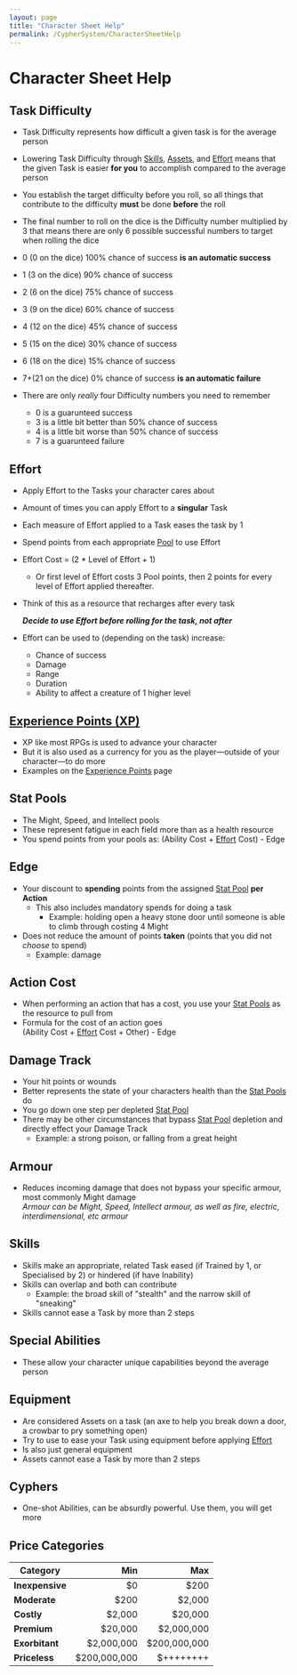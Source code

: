 ```yaml
---
layout: page
title: "Character Sheet Help"
permalink: /CypherSystem/CharacterSheetHelp
---
```


# Character Sheet Help

## Task Difficulty

- Task Difficulty represents how difficult a given task is for the average person
- Lowering Task Difficulty through [Skills](https://nicolii.github.io/CypherSystem/CharacterSheetHelp#skills), [Assets](), and [Effort](https://nicolii.github.io/CypherSystem/CharacterSheetHelp#effort) means that the given Task is easier **for you** to accomplish compared to the average person
- You establish the target difficulty before you roll, so all things that contribute to the difficulty **must** be done **before** the roll
- The final number to roll on the dice is the Difficulty number multiplied by 3 that means there are only 6 possible successful numbers to target when rolling the dice

- 0 (0 on the dice) 100% chance of success **is an automatic success**  
- 1 (3 on the dice) 90% chance of success  
- 2 (6 on the dice) 75% chance of success  
- 3 (9 on the dice) 60% chance of success  
- 4 (12 on the dice) 45% chance of success  
- 5 (15 on the dice) 30% chance of success  
- 6 (18 on the dice) 15% chance of success  
- 7+(21 on the dice) 0% chance of success **is an automatic failure**  

- There are only _really_ four Difficulty numbers you need to remember
	- 0 is a guarunteed success  
	- 3 is a little bit better than 50% chance of success  
	- 4 is a little bit worse than 50% chance of success  
	- 7 is a guarunteed failure  

## Effort

- Apply Effort to the Tasks your character cares about
- Amount of times you can apply Effort to a **singular** Task
- Each measure of Effort applied to a Task eases the task by 1
- Spend points from each appropriate [Pool](https://nicolii.github.io/CypherSystem/CharacterSheetHelp#stat-pools) to use Effort
- Effort Cost = (2 * Level of Effort + 1)
	- Or first level of Effort costs 3 Pool points, then 2 points for every level of Effort applied thereafter.
- Think of this as a resource that recharges after every task

	**_Decide to use Effort before rolling for the task, not after_**

- Effort can be used to (depending on the task) increase:
	- Chance of success
	- Damage
	- Range
	- Duration
	- Ability to affect a creature of 1 higher level

## [Experience Points (XP)](https://nicolii.github.io/CypherSystem/ExperiencePoints)

- XP like most RPGs is used to advance your character
- But it is also used as a currency for you as the player—outside of your character—to do more
- Examples on the [Experience Points](https://nicolii.github.io/CypherSystem/ExperiencePoints) page

## Stat Pools

- The Might, Speed, and Intellect pools
- These represent fatigue in each field more than as a health resource
- You spend points from your pools as: (Ability Cost + [Effort](https://nicolii.github.io/CypherSystem/CharacterSheetHelp#effort) Cost) - Edge

## Edge

- Your discount to **spending** points from the assigned [Stat Pool](https://nicolii.github.io/CypherSystem/CharacterSheetHelp#stat-pools) **per Action**
	- This also includes mandatory spends for doing a task
 		- Example: holding open a heavy stone door until someone is able to climb through costing 4 Might
- Does not reduce the amount of points **taken** (points that you did not _choose_ to spend)
	- Example: damage

## Action Cost

- When performing an action that has a cost, you use your [Stat Pools](https://nicolii.github.io/CypherSystem/CharacterSheetHelp#stat-pools) as the resource to pull from 
- Formula for the cost of an action goes  
	(Ability Cost + [Effort](https://nicolii.github.io/CypherSystem/CharacterSheetHelp#effort) Cost + Other) - Edge

## Damage Track

- Your hit points or wounds
- Better represents the state of your characters health than the [Stat Pools](https://nicolii.github.io/CypherSystem/CharacterSheetHelp#stat-pools) do
- You go down one step per depleted [Stat Pool](https://nicolii.github.io/CypherSystem/CharacterSheetHelp#stat-pools)
- There may be other circumstances that bypass [Stat Pool](https://nicolii.github.io/CypherSystem/CharacterSheetHelp#stat-pools) depletion and directly effect your Damage Track
	- Example: a strong poison, or falling from a great height

## Armour

- Reduces incoming damage that does not bypass your specific armour, most commonly Might damage  
	_Armour can be Might, Speed, Intellect armour, as well as fire, electric, interdimensional, etc armour_

## Skills

- Skills make an appropriate, related Task eased (if Trained by 1, or Specialised by 2) or hindered (if have Inability)
- Skills can overlap and both can contribute
	- Example: the broad skill of "stealth" and the narrow skill of "sneaking"
- Skills cannot ease a Task by more than 2 steps

## Special Abilities

- These allow your character unique capabilities beyond the average person

## Equipment

- Are considered Assets on a task (an axe to help you break down a door, a crowbar to pry something open)
- Try to use to ease your Task using equipment before applying [Effort](https://nicolii.github.io/CypherSystem/CharacterSheetHelp#effort)
- Is also just general equipment
- Assets cannot ease a Task by more than 2 steps

## Cyphers

- One-shot Abilities, can be absurdly powerful. Use them, you will get more

## Price Categories

| Category        |          Min |          Max |
| --------------- | -----------: | -----------: |
| **Inexpensive** |           $0 |         $200 |
| **Moderate**    |         $200 |       $2,000 |
| **Costly**      |       $2,000 |      $20,000 |
| **Premium**     |      $20,000 |   $2,000,000 |
| **Exorbitant**  |   $2,000,000 | $200,000,000 |
| **Priceless**   | $200,000,000 |    $++++++++ |
